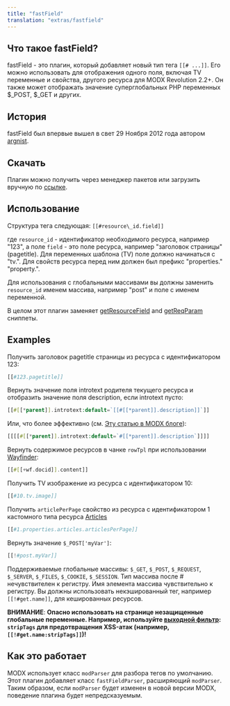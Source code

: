 ```yaml
---
title: "fastField"
translation: "extras/fastfield"
---
```


## Что такое fastField?

fastField - это плагин, который добавляет новый тип тега `[[# ...]]`. Его можно использовать для отображения одного поля, включая TV переменные и свойства, другого ресурса для MODX Revolution 2.2+. Он также может отображать значение суперглобальных PHP переменных $\_POST, $\_GET и других. 

## История

fastField был впервые вышел в свет 29 Ноября 2012 года автором [argnist](https://modx.com/extras/author/argnist).

## Скачать

Плагин можно получить через менеджер пакетов или загрузить вручную по [ссылке](https://modx.com/extras/package/fastfield).

## Использование

Структура тега следующая: `[[#resource\_id.field]]`

где `resource_id` - идентификатор необходимого ресурса, например "123", а поле `field` - это поле ресурса, например "заголовок страницы" (pagetitle). Для переменных шаблона (TV) поле должно начинаться с "tv.". Для свойств ресурса перед ним должен был префикс "properties." "property.".

Для использования с глобальными массивами вы должны заменить `resource_id` именем массива, например "post" и поле с именем переменной. 

В целом этот плагин заменяет [getResourceField](extras/getresourcefield) and [getReqParam](https://modx.com/extras/package/getreqparam) сниппеты.

## Examples

Получить заголовок pagetitle страницы из ресурса с идентификатором 123:

``` php
[[#123.pagetitle]]
```

Вернуть значение поля introtext родителя текущего ресурса и отобразить значение поля description, если introtext пусто:  

``` php
[[#[[*parent]].introtext:default=`[[#[[*parent]].description]]`]]
```

Или, что более эффективно (см. [Эту статью в MODX блоге](https://modx.com/blog/2012/09/14/tags-as-the-result-or-how-conditionals-are-like-mosquitoes/)):

``` php
[[[[#[[*parent]].introtext:default=`#[[*parent]].description`]]]]
```

Вернуть содержимое ресурсов в чанке `rowTpl` при использовании [Wayfinder](extras/wayfinder): 

``` php
[[#[[+wf.docid]].content]]
```

Получить TV изображение из ресурса с идентификатором 10:

``` php
[[#10.tv.image]]
```

Получить `articlePerPage` свойство из ресурса с идентификатором 1 кастомного типа ресурса [Articles](extras/articles)

``` php
[[#1.properties.articles.articlesPerPage]]
```

Вернуть значение `$_POST['myVar']`:

``` php
[[!#post.myVar]]
```

Поддерживаемые глобальные массивы: `$_GET`, `$_POST`, `$_REQUEST`, `$_SERVER`, `$_FILES`, `$_COOKIE`, `$_SESSION`. Тип массива после # нечувствителен к регистру. Имя элемента массива чувствительно к регистру. Вы должны использовать некэшированный тег, например `[[!#get.name]]`, для кешированных ресурсов.

**ВНИМАНИЕ**: **Опасно использовать на странице незащищенные глобальные переменные. Например, используйте [выходной фильтр](/building-sites/tag-syntax/output-filters#modifikatory-vyvoda-stroki): `stripTags` для предотвращения XSS-атак (например, `[[!#get.name:stripTags]]`)!**

## Как это работает

MODX использует класс `modParser` для разбора тегов по умолчанию. Этот плагин добавляет класс `fastFieldParser`, расширяющий `modParser`. Таким образом, если `modParser` будет изменен в новой версии MODX, поведение плагина будет непредсказуемым. 
